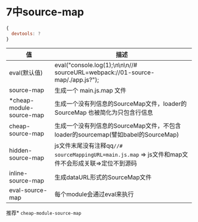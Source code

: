 # 7中source-map

```js
{
  devtools: ?
}
```

| 值                       | 描述                                                                                                |
|--------------------------|-----------------------------------------------------------------------------------------------------|
| eval(默认值)             | eval("console.log(1);\n\n\n//# sourceURL=webpack://01-source-map/./app.js?");                       |
| source-map               | 生成一个 main.js.map 文件                                                                           |
| *cheap-module-source-map | 生成一个没有列信息的SourceMap文件，loader的 SourceMap 也被简化为只包含行信息                        |
| cheap-source-map         | 生成一个没有列信息的SourceMap文件，不包含loader的sourcemap(譬如babel的SourceMap)                    |
| hidden-source-map        | js文件末尾没有注释qq`//# sourceMappingURL=main.js.map` => js文件和map文件不会形成关联=>定位不到源码 |
| inline-source-map        | 生成dataURL形式的SourceMap文件                                                                      |
| eval-source-map          | 每个module会通过eval来执行                                                                          |


推荐* `cheap-module-source-map`